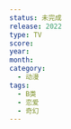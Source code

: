 ```yaml
---
status: 未完成
release: 2022
type: TV
score: 
year: 
month: 
category:
  - 动漫
tags:
  - B类
  - 恋爱
  - 奇幻
---
```

